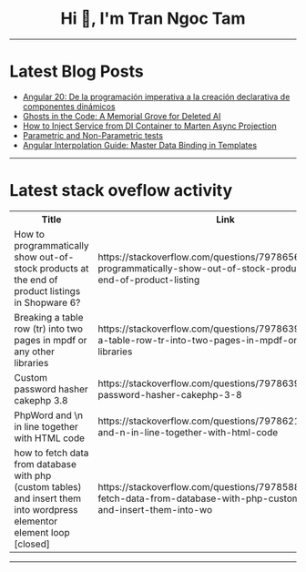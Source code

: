 <h1 align="center">Hi 👋, I'm Tran Ngoc Tam</h1>

---

# Latest Blog Posts 
<!-- BLOG-POST-LIST:START -->
- [Angular 20: De la programación imperativa a la creación declarativa de componentes dinámicos](https://dev.to/antoniocardenas/angular-20-de-la-programacion-imperativa-a-la-creacion-declarativa-de-componentes-dinamicos-42e)
- [Ghosts in the Code: A Memorial Grove for Deleted AI](https://dev.to/beverley_williams_091cb75/ghosts-in-the-code-a-memorial-grove-for-deleted-ai-3a8e)
- [How to Inject Service from DI Container to Marten Async Projection](https://dev.to/juliashevchenko/how-to-inject-service-from-di-container-to-marten-async-projection-4f77)
- [Parametric and Non-Parametric tests](https://dev.to/roy_b5001e0ff9a27dea39641/parametric-and-non-parametric-tests-c40)
- [Angular Interpolation Guide: Master Data Binding in Templates](https://dev.to/satyam_gupta_0d1ff2152dcc/angular-interpolation-guide-master-data-binding-in-templates-3g7a)
<!-- BLOG-POST-LIST:END -->

---

# Latest stack oveflow activity
<table>
  <tr><th>Title</th><th>Link</th></tr>
  <!-- STACKOVERFLOW:START --><tr><td>How to programmatically show out-of-stock products at the end of product listings in Shopware 6?</td><td>https://stackoverflow.com/questions/79786565/how-to-programmatically-show-out-of-stock-products-at-the-end-of-product-listing</td></tr><tr><td>Breaking a table row &lpar;tr&rpar; into two pages in mpdf or any other libraries</td><td>https://stackoverflow.com/questions/79786395/breaking-a-table-row-tr-into-two-pages-in-mpdf-or-any-other-libraries</td></tr><tr><td>Custom password hasher cakephp 3.8</td><td>https://stackoverflow.com/questions/79786392/custom-password-hasher-cakephp-3-8</td></tr><tr><td>PhpWord and \n in line together with HTML code</td><td>https://stackoverflow.com/questions/79786217/phpword-and-n-in-line-together-with-html-code</td></tr><tr><td>how to fetch data from database with php &lpar;custom tables&rpar; and insert them into wordpress elementor element loop [closed]</td><td>https://stackoverflow.com/questions/79785889/how-to-fetch-data-from-database-with-php-custom-tables-and-insert-them-into-wo</td></tr><!-- STACKOVERFLOW:END -->
</table>

---


